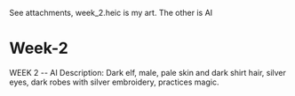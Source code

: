 See attachments, week_2.heic is my art. The other is AI

# Week-2
WEEK 2 -- AI Description: Dark elf, male, pale skin and dark shirt hair, silver eyes, dark robes with silver embroidery, practices magic.
